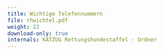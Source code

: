 ```yaml
---
title: Wichtige Telefonnummern
file: rhwichtel.pdf
weight: 22
download-only: true
internals: KATZUG Rettungshundestaffel - Ordner
---
```

